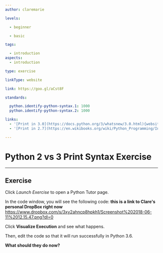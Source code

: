 ```yaml
---
author: claremarie

levels:

  - beginner

  - basic

tags:

  - introduction
aspects:
  - introduction

type: exercise

linkType: website

link: https://goo.gl/aCst8F

standards:

  python.identify-python-syntax.1: 1000
  python.identify-python-syntax.2: 1000

links:
  - '[Print in 3.0](https://docs.python.org/3/whatsnew/3.0.html){website}'
  - '[Print in 2.7](https://en.wikibooks.org/wiki/Python_Programming/Input_and_Output){website}'

---
```


# Python 2 vs 3 Print Syntax Exercise

---
## Exercise

Click *Launch Exercise* to open a Python Tutor page.

In the code window, you will see the following code:
**this is a link to Clare's personal DropBox right now** https://www.dropbox.com/s/3xy2ahncp8hpkh1/Screenshot%202018-06-11%2012.15.47.png?dl=0

Click **Visualize Execution** and see what happens.

Then, edit the code so that it will run successfully in Python 3.6.

**What should they do now?**
